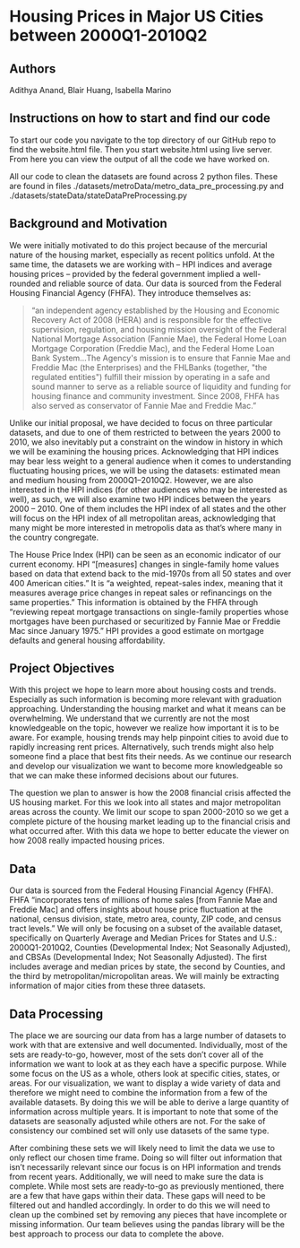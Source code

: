 # Housing Prices in Major US Cities between 2000Q1-2010Q2

## Authors
Adithya Anand, Blair Huang, Isabella Marino

## Instructions on how to start and find our code
To start our code you navigate to the top directory of our GitHub repo to find the website.html file. Then you start website.html using live server. From here you can view the output of all the code we have worked on.  

All our code to clean the datasets are found across 2 python files. These are found in files ./datasets/metroData/metro_data_pre_processing.py and ./datasets/stateData/stateDataPreProcessing.py

## Background and Motivation
We were initially motivated to do this project because of the mercurial nature of the housing market, especially as recent politics unfold. At the same time, the datasets we are working with – HPI indices and average housing prices – provided by the federal government implied a well-rounded and reliable source of data.
Our data is sourced from the Federal Housing Financial Agency (FHFA). They introduce themselves as: 

> “an independent agency established by the Housing and Economic Recovery Act of 2008 (HERA) and is responsible for the effective supervision, regulation, and housing mission oversight of the Federal National Mortgage Association (Fannie Mae), the Federal Home Loan Mortgage Corporation (Freddie Mac), and the Federal Home Loan Bank System…The Agency's mission is to ensure that Fannie Mae and Freddie Mac (the Enterprises) and the FHLBanks (together, "the regulated entities") fulfill their mission by operating in a safe and sound manner to serve as a reliable source of liquidity and funding for housing finance and community investment. Since 2008, FHFA has also served as conservator of Fannie Mae and Freddie Mac.”

Unlike our initial proposal, we have decided to focus on three particular datasets, and due to one of them restricted to between the years 2000 to 2010,  we also inevitably put a constraint on the window in history in which we will be examining the housing prices. Acknowledging that HPI indices may bear less weight to a general audience when it comes to understanding fluctuating housing prices, we will be using the datasets: estimated mean and medium housing from 2000Q1–2010Q2. However, we are also interested in the HPI indices (for other audiences who may be interested as well), as such, we will also examine two HPI indices between the years 2000 – 2010. One of them includes the HPI index of all states and the other will focus on the HPI index of all metropolitan areas, acknowledging that many might be more interested in metropolis data as that’s where many in the country congregate.

The House Price Index (HPI) can be seen as an economic indicator of our current economy. HPI “[measures] changes in single-family home values based on data that extend back to the mid-1970s from all 50 states and over 400 American cities.” It is “a weighted, repeat-sales index, meaning that it measures average price changes in repeat sales or refinancings on the same properties.” This information is obtained by the FHFA through “reviewing repeat mortgage transactions on single-family properties whose mortgages have been purchased or securitized by Fannie Mae or Freddie Mac since January 1975.” HPI provides a good estimate on mortgage defaults and general housing affordability.

## Project Objectives
With this project we hope to learn more about housing costs and trends. Especially as such information is becoming more relevant with graduation approaching. Understanding the housing market and what it means can be overwhelming. We understand that we currently are not the most knowledgeable on the topic, however we realize how important it is to be aware. For example, housing trends may help pinpoint cities to avoid due to rapidly increasing rent prices. Alternatively, such trends might also help someone find a place that best fits their needs. As we continue our research and develop our visualization we want to become more knowledgeable so that we can make these informed decisions about our futures. 

The question we plan to answer is how the 2008 financial crisis affected the US housing market. For this we look into all states and major metropolitan areas across the county. We limit our scope to span 2000-2010 so we get a complete picture of the housing market leading up to the financial crisis and what occurred after. With this data we hope to better educate the viewer on how 2008 really impacted housing prices. 

## Data
Our data is sourced from the Federal Housing Financial Agency (FHFA). FHFA “incorporates tens of millions of home sales [from Fannie Mae and Freddie Mac] and offers insights about house price fluctuation at the national, census division, state, metro area, county, ZIP code, and census tract levels.” We will only be focusing on a subset of the available dataset, specifically on Quarterly Average and Median Prices for States and U.S.: 2000Q1-2010Q2, Counties (Developmental Index; Not Seasonally Adjusted), and CBSAs (Developmental Index; Not Seasonally Adjusted). The first includes average and median prices by state, the second by Counties, and the third by metropolitan/micropolitan areas. We will mainly be extracting information of major cities from these three datasets. 

## Data Processing
The place we are sourcing our data from has a large number of datasets to work with that are extensive and well documented. Individually, most of the sets are ready-to-go, however, most of the sets don’t cover all of the information we want to look at as they each have a specific purpose. While some focus on the US as a whole, others look at specific cities, states, or areas. For our visualization, we want to display a wide variety of data and therefore we might need to combine the information from a few of the available datasets. By doing this we will be able to derive a large quantity of information across multiple years. It is important to note that some of the datasets are seasonally adjusted while others are not. For the sake of consistency our combined set will only use datasets of the same type.

After combining these sets we will likely need to limit the data we use to only reflect our chosen time frame. Doing so will filter out information that isn’t necessarily relevant since our focus is on HPI information and trends from recent years. Additionally, we will need to make sure the data is complete. While most sets are ready-to-go as previously mentioned, there are a few that have gaps within their data. These gaps will need to be filtered out and handled accordingly. In order to do this we will need to clean up the combined set by removing any pieces that have incomplete or missing information. Our team believes using the pandas library will be the best approach to process our data to complete the above. 

